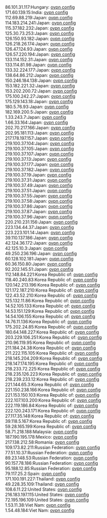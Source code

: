86.101.31.117:Hungary: [ovpn config](vpn/86_101_31_117.ovpn)  
171.60.139.15:India: [ovpn config](vpn/171_60_139_15.ovpn)  
112.69.88.219:Japan: [ovpn config](vpn/112_69_88_219.ovpn)  
114.183.214.241:Japan: [ovpn config](vpn/114_183_214_241.ovpn)  
115.37.182.232:Japan: [ovpn config](vpn/115_37_182_232.ovpn)  
125.30.73.253:Japan: [ovpn config](vpn/125_30_73_253.ovpn)  
126.150.93.182:Japan: [ovpn config](vpn/126_150_93_182.ovpn)  
126.218.26.174:Japan: [ovpn config](vpn/126_218_26_174.ovpn)  
126.47.124.93:Japan: [ovpn config](vpn/126_47_124_93.ovpn)  
126.57.220.194:Japan: [ovpn config](vpn/126_57_220_194.ovpn)  
133.114.152.31:Japan: [ovpn config](vpn/133_114_152_31.ovpn)  
133.114.81.98:Japan: [ovpn config](vpn/133_114_81_98.ovpn)  
133.32.224.177:Japan: [ovpn config](vpn/133_32_224_177.ovpn)  
138.64.86.212:Japan: [ovpn config](vpn/138_64_86_212.ovpn)  
150.246.184.138:Japan: [ovpn config](vpn/150_246_184_138.ovpn)  
153.182.221.32:Japan: [ovpn config](vpn/153_182_221_32.ovpn)  
153.202.200.72:Japan: [ovpn config](vpn/153_202_200_72.ovpn)  
175.100.242.27:Japan: [ovpn config](vpn/175_100_242_27.ovpn)  
175.129.143.18:Japan: [ovpn config](vpn/175_129_143_18.ovpn)  
180.5.76.93:Japan: [ovpn config](vpn/180_5_76_93.ovpn)  
182.169.200.5:Japan: [ovpn config](vpn/182_169_200_5.ovpn)  
1.33.243.7:Japan: [ovpn config](vpn/1_33_243_7.ovpn)  
1.66.33.164:Japan: [ovpn config](vpn/1_66_33_164.ovpn)  
202.70.217.166:Japan: [ovpn config](vpn/202_70_217_166.ovpn)  
202.95.181.113:Japan: [ovpn config](vpn/202_95_181_113.ovpn)  
217.178.197.157:Japan: [ovpn config](vpn/217_178_197_157.ovpn)  
219.100.37.104:Japan: [ovpn config](vpn/219_100_37_104.ovpn)  
219.100.37.105:Japan: [ovpn config](vpn/219_100_37_105.ovpn)  
219.100.37.107:Japan: [ovpn config](vpn/219_100_37_107.ovpn)  
219.100.37.13:Japan: [ovpn config](vpn/219_100_37_13.ovpn)  
219.100.37.177:Japan: [ovpn config](vpn/219_100_37_177.ovpn)  
219.100.37.182:Japan: [ovpn config](vpn/219_100_37_182.ovpn)  
219.100.37.19:Japan: [ovpn config](vpn/219_100_37_19.ovpn)  
219.100.37.31:Japan: [ovpn config](vpn/219_100_37_31.ovpn)  
219.100.37.49:Japan: [ovpn config](vpn/219_100_37_49.ovpn)  
219.100.37.51:Japan: [ovpn config](vpn/219_100_37_51.ovpn)  
219.100.37.55:Japan: [ovpn config](vpn/219_100_37_55.ovpn)  
219.100.37.58:Japan: [ovpn config](vpn/219_100_37_58.ovpn)  
219.100.37.86:Japan: [ovpn config](vpn/219_100_37_86.ovpn)  
219.100.37.87:Japan: [ovpn config](vpn/219_100_37_87.ovpn)  
219.100.37.96:Japan: [ovpn config](vpn/219_100_37_96.ovpn)  
220.210.231.156:Japan: [ovpn config](vpn/220_210_231_156.ovpn)  
223.134.44.37:Japan: [ovpn config](vpn/223_134_44_37.ovpn)  
223.223.101.14:Japan: [ovpn config](vpn/223_223_101_14.ovpn)  
39.110.137.186:Japan: [ovpn config](vpn/39_110_137_186.ovpn)  
42.124.36.172:Japan: [ovpn config](vpn/42_124_36_172.ovpn)  
42.125.10.3:Japan: [ovpn config](vpn/42_125_10_3.ovpn)  
49.250.236.196:Japan: [ovpn config](vpn/49_250_236_196.ovpn)  
60.128.102.181:Japan: [ovpn config](vpn/60_128_102_181.ovpn)  
60.36.150.80:Japan: [ovpn config](vpn/60_36_150_80.ovpn)  
92.202.145.51:Japan: [ovpn config](vpn/92_202_145_51.ovpn)  
112.148.84.221:Korea Republic of: [ovpn config](vpn/112_148_84_221.ovpn)  
118.40.240.83:Korea Republic of: [ovpn config](vpn/118_40_240_83.ovpn)  
120.142.213.196:Korea Republic of: [ovpn config](vpn/120_142_213_196.ovpn)  
121.172.187.210:Korea Republic of: [ovpn config](vpn/121_172_187_210.ovpn)  
122.43.52.210:Korea Republic of: [ovpn config](vpn/122_43_52_210.ovpn)  
125.132.11.86:Korea Republic of: [ovpn config](vpn/125_132_11_86.ovpn)  
14.52.105.133:Korea Republic of: [ovpn config](vpn/14_52_105_133.ovpn)  
14.53.151.129:Korea Republic of: [ovpn config](vpn/14_53_151_129.ovpn)  
14.54.106.155:Korea Republic of: [ovpn config](vpn/14_54_106_155.ovpn)  
14.76.11.136:Korea Republic of: [ovpn config](vpn/14_76_11_136.ovpn)  
175.202.24.85:Korea Republic of: [ovpn config](vpn/175_202_24_85.ovpn)  
180.64.148.227:Korea Republic of: [ovpn config](vpn/180_64_148_227.ovpn)  
203.229.106.251:Korea Republic of: [ovpn config](vpn/203_229_106_251.ovpn)  
210.96.119.95:Korea Republic of: [ovpn config](vpn/210_96_119_95.ovpn)  
211.184.24.38:Korea Republic of: [ovpn config](vpn/211_184_24_38.ovpn)  
211.222.115.105:Korea Republic of: [ovpn config](vpn/211_222_115_105.ovpn)  
218.145.204.209:Korea Republic of: [ovpn config](vpn/218_145_204_209.ovpn)  
218.147.174.195:Korea Republic of: [ovpn config](vpn/218_147_174_195.ovpn)  
218.233.72.225:Korea Republic of: [ovpn config](vpn/218_233_72_225.ovpn)  
218.235.126.223:Korea Republic of: [ovpn config](vpn/218_235_126_223.ovpn)  
218.239.233.12:Korea Republic of: [ovpn config](vpn/218_239_233_12.ovpn)  
221.144.65.3:Korea Republic of: [ovpn config](vpn/221_144_65_3.ovpn)  
221.150.238.166:Korea Republic of: [ovpn config](vpn/221_150_238_166.ovpn)  
221.153.150.103:Korea Republic of: [ovpn config](vpn/221_153_150_103.ovpn)  
222.107.103.200:Korea Republic of: [ovpn config](vpn/222_107_103_200.ovpn)  
222.119.186.84:Korea Republic of: [ovpn config](vpn/222_119_186_84.ovpn)  
222.120.243.171:Korea Republic of: [ovpn config](vpn/222_120_243_171.ovpn)  
27.117.35.148:Korea Republic of: [ovpn config](vpn/27_117_35_148.ovpn)  
39.118.5.167:Korea Republic of: [ovpn config](vpn/39_118_5_167.ovpn)  
59.28.165.199:Korea Republic of: [ovpn config](vpn/59_28_165_199.ovpn)  
58.71.218.188:Malaysia: [ovpn config](vpn/58_71_218_188.ovpn)  
187.190.195.178:Mexico: [ovpn config](vpn/187_190_195_178.ovpn)  
217.138.212.58:Romania: [ovpn config](vpn/217_138_212_58.ovpn)  
109.173.82.211:Russian Federation: [ovpn config](vpn/109_173_82_211.ovpn)  
77.51.10.37:Russian Federation: [ovpn config](vpn/77_51_10_37.ovpn)  
89.23.148.53:Russian Federation: [ovpn config](vpn/89_23_148_53.ovpn)  
90.157.78.186:Russian Federation: [ovpn config](vpn/90_157_78_186.ovpn)  
95.188.12.85:Russian Federation: [ovpn config](vpn/95_188_12_85.ovpn)  
79.117.25.2:Spain: [ovpn config](vpn/79_117_25_2.ovpn)  
171.100.191.227:Thailand: [ovpn config](vpn/171_100_191_227.ovpn)  
49.228.35.109:Thailand: [ovpn config](vpn/49_228_35_109.ovpn)  
108.6.11.22:United States: [ovpn config](vpn/108_6_11_22.ovpn)  
216.183.197.115:United States: [ovpn config](vpn/216_183_197_115.ovpn)  
72.195.196.109:United States: [ovpn config](vpn/72_195_196_109.ovpn)  
1.53.11.38:Viet Nam: [ovpn config](vpn/1_53_11_38.ovpn)  
1.54.48.184:Viet Nam: [ovpn config](vpn/1_54_48_184.ovpn)  
